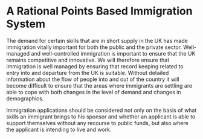 A Rational Points Based Immigration System
==========================================

The demand for certain skills that are in short supply in the UK has 
made immigration vitally important for both the public and the private 
sector. Well-managed and well-controlled immigration is important to 
ensure that the UK remains competitive and innovative. We will therefore 
ensure that immigration is well managed by ensuring that record keeping 
related to entry into and departure from the UK is suitable. Without 
detailed information about the flow of people into and out of the 
country it will become difficult to ensure that the areas where 
immigrants are settling are able to cope with both changes in the level 
of demand and changes in demographics.

Immigration applications should be considered not only on the basis of 
what skills an immigrant brings to his sponsor and whether an applicant 
is able to support themselves without any recourse to public funds, but 
also where the applicant is intending to live and work.  
